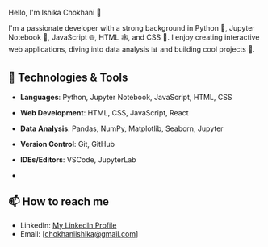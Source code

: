 Hello, I'm Ishika Chokhani 👋

I'm a passionate developer with a strong background in Python 🐍, Jupyter Notebook 📔, JavaScript 🌐, HTML 🕸️, and CSS 🎨. I enjoy creating interactive web applications, diving into data analysis 📊 and building cool projects 🚀.


## 🔧 Technologies & Tools

- **Languages**: Python, Jupyter Notebook, JavaScript, HTML, CSS

- **Web Development**: HTML, CSS, JavaScript, React

- **Data Analysis**: Pandas, NumPy, Matplotlib, Seaborn, Jupyter

- **Version Control**: Git, GitHub

- **IDEs/Editors**: VSCode, JupyterLab
- 

## 📫 How to reach me

- LinkedIn: [My LinkedIn Profile](https://www.linkedin.com/in/ishika-chokhani-a415501b9)
- Email: [chokhaniishika@gmail.com]



